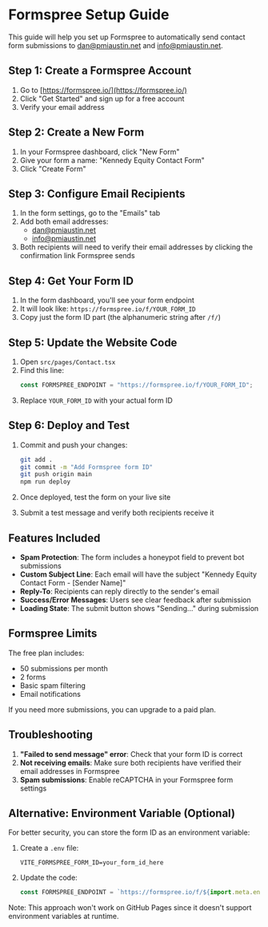 # Formspree Setup Guide

This guide will help you set up Formspree to automatically send contact form submissions to dan@pmiaustin.net and info@pmiaustin.net.

## Step 1: Create a Formspree Account

1. Go to [https://formspree.io/](https://formspree.io/)
2. Click "Get Started" and sign up for a free account
3. Verify your email address

## Step 2: Create a New Form

1. In your Formspree dashboard, click "New Form"
2. Give your form a name: "Kennedy Equity Contact Form"
3. Click "Create Form"

## Step 3: Configure Email Recipients

1. In the form settings, go to the "Emails" tab
2. Add both email addresses:
   - dan@pmiaustin.net
   - info@pmiaustin.net
3. Both recipients will need to verify their email addresses by clicking the confirmation link Formspree sends

## Step 4: Get Your Form ID

1. In the form dashboard, you'll see your form endpoint
2. It will look like: `https://formspree.io/f/YOUR_FORM_ID`
3. Copy just the form ID part (the alphanumeric string after `/f/`)

## Step 5: Update the Website Code

1. Open `src/pages/Contact.tsx`
2. Find this line:
   ```javascript
   const FORMSPREE_ENDPOINT = "https://formspree.io/f/YOUR_FORM_ID";
   ```
3. Replace `YOUR_FORM_ID` with your actual form ID

## Step 6: Deploy and Test

1. Commit and push your changes:
   ```bash
   git add .
   git commit -m "Add Formspree form ID"
   git push origin main
   npm run deploy
   ```

2. Once deployed, test the form on your live site
3. Submit a test message and verify both recipients receive it

## Features Included

- **Spam Protection**: The form includes a honeypot field to prevent bot submissions
- **Custom Subject Line**: Each email will have the subject "Kennedy Equity Contact Form - [Sender Name]"
- **Reply-To**: Recipients can reply directly to the sender's email
- **Success/Error Messages**: Users see clear feedback after submission
- **Loading State**: The submit button shows "Sending..." during submission

## Formspree Limits

The free plan includes:
- 50 submissions per month
- 2 forms
- Basic spam filtering
- Email notifications

If you need more submissions, you can upgrade to a paid plan.

## Troubleshooting

1. **"Failed to send message" error**: Check that your form ID is correct
2. **Not receiving emails**: Make sure both recipients have verified their email addresses in Formspree
3. **Spam submissions**: Enable reCAPTCHA in your Formspree form settings

## Alternative: Environment Variable (Optional)

For better security, you can store the form ID as an environment variable:

1. Create a `.env` file:
   ```
   VITE_FORMSPREE_FORM_ID=your_form_id_here
   ```

2. Update the code:
   ```javascript
   const FORMSPREE_ENDPOINT = `https://formspree.io/f/${import.meta.env.VITE_FORMSPREE_FORM_ID}`;
   ```

Note: This approach won't work on GitHub Pages since it doesn't support environment variables at runtime.